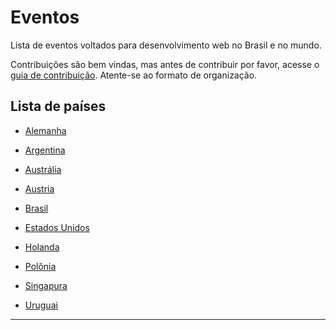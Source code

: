 # Eventos

Lista de eventos voltados para desenvolvimento web no Brasil e no mundo.

Contribuições são bem vindas, mas antes de contribuir por favor, acesse o [guia de contribuição](https://github.com/danilovaz/eventos/blob/master/CONTRIBUTING.md). Atente-se ao formato de organização.

## Lista de países

- [Alemanha](https://github.com/danilovaz/eventos/blob/master/Alemanha.md)

- [Argentina](https://github.com/danilovaz/eventos/blob/master/Argentina.md)

- [Austrália](https://github.com/danilovaz/eventos/blob/master/Australia.md)

- [Austria](https://github.com/danilovaz/eventos/blob/master/Austria.md)

- [Brasil](https://github.com/danilovaz/eventos/blob/master/Brasil.md)

- [Estados Unidos](https://github.com/danilovaz/eventos/blob/master/Estados-Unidos.md)

- [Holanda](https://github.com/danilovaz/eventos/blob/master/Holanda.md)

- [Polônia](https://github.com/danilovaz/eventos/blob/master/Polonia.md)

- [Singapura](https://github.com/danilovaz/eventos/blob/master/Singapura.md)

- [Uruguai](https://github.com/danilovaz/eventos/blob/master/Uruguai.md)

----
